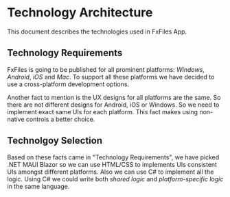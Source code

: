# Technology Architecture

This document describes the technologies used in FxFiles App.

## Technology Requirements
FxFiles is going to be published for all prominent platforms: *Windows*, *Android*, *iOS* and *Mac*.
To support all these platforms we have decided to use a cross-platform development options.

Another fact to mention is the UX designs for all platforms are the same. So there are not different designs for Android, iOS or Windows.
So we need to implement exact same UIs for each platform. This fact makes using non-native controls a better choice.

## Technolgoy Selection
Based on these facts came in "Technology Requirements", we have picked .NET MAUI Blazor so we can use HTML/CSS to implements UIs consistent UIs amongst different platforms.
Also we can use C# to implement all the logic. Using C# we could write both *shared logic* and *platform-specific logic* in the same language.
